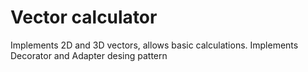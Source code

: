 # Vector calculator
 Implements 2D and 3D vectors, allows basic calculations. Implements Decorator and Adapter desing pattern

